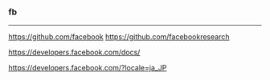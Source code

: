 ### fb

---
https://github.com/facebook
https://github.com/facebookresearch


https://developers.facebook.com/docs/

https://developers.facebook.com/?locale=ja_JP

















